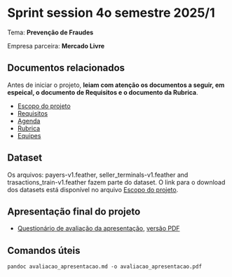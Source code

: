 # Sprint session 4o semestre 2025/1

Tema: **Prevenção de Fraudes**

Empresa parceira: **Mercado Livre**

## Documentos relacionados

Antes de iniciar o projeto, **leiam com atenção os documentos a seguir, em espeical, o documento de Requisitos e o documento da Rubrica**. 

* [Escopo do projeto](escopo.md)
* [Requisitos](requisitos.md)
* [Agenda](agenda.md)
* [Rubrica](rubrica.md)
* [Equipes](equipes.md)

## Dataset

Os arquivos: payers-v1.feather, seller_terminals-v1.feather and trasactions_train-v1.feather fazem parte do dataset. O link para o download dos datasets está disponível no arquivo [Escopo do projeto](escopo.md).

## Apresentação final do projeto

* [Questionário de avaliação da apresentação](avaliacao_apresentacao.md), [versão PDF](avaliacao_apresentacao.pdf)

## Comandos úteis

```
pandoc avaliacao_apresentacao.md -o avaliacao_apresentacao.pdf
```


